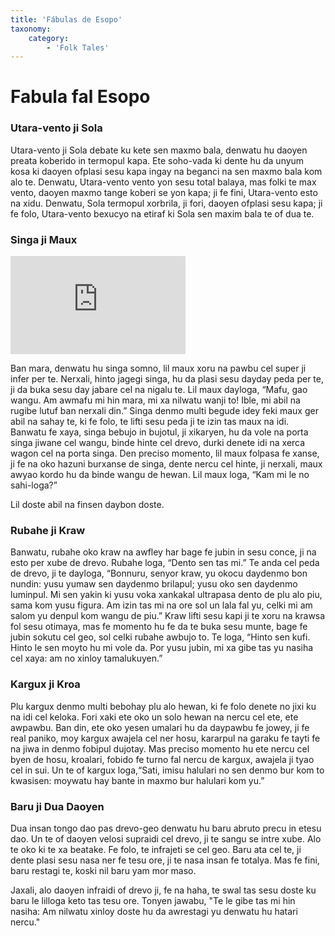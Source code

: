 ```yaml
---
title: 'Fábulas de Esopo'
taxonomy:
    category:
        - 'Folk Tales'
---
```


# Fabula fal Esopo

### Utara-vento ji Sola
    
Utara-vento ji Sola debate ku kete sen maxmo bala, denwatu hu daoyen preata koberido in termopul kapa. Ete soho-vada ki dente hu da unyum kosa ki daoyen ofplasi sesu kapa ingay na beganci na sen maxmo bala kom alo te. Denwatu, Utara-vento vento yon sesu total balaya, mas folki te max vento, daoyen maxmo tange koberi se yon kapa; ji fe fini, Utara-vento esto na xidu. Denwatu, Sola termopul xorbrila, ji fori, daoyen ofplasi sesu kapa; ji fe folo, Utara-vento bexucyo na etiraf ki Sola sen maxim bala te of dua te.

### Singa ji Maux

<iframe width="280" height="157" src="https://www.youtube.com/embed/UVMj2WPJhLg" title="YouTube video player" frameborder="0" allow="accelerometer; autoplay; clipboard-write; encrypted-media; gyroscope; picture-in-picture; web-share" allowfullscreen></iframe>

Ban mara, denwatu hu singa somno, lil maux xoru na pawbu cel super ji infer per te. Nerxali, hinto jagegi singa, hu da plasi sesu dayday peda per te, ji da buka sesu day jabare cel na nigalu te. Lil maux dayloga, “Mafu, gao wangu. Am awmafu mi hin mara, mi xa nilwatu wanji to! Ible, mi abil na rugibe lutuf ban nerxali din.” Singa denmo multi begude idey feki maux ger abil na sahay te, ki fe folo, te lifti sesu peda ji te izin tas maux na idi. Banwatu fe xaya, singa bebujo in bujotul, ji xikaryen, hu da vole na porta singa jiwane cel wangu, binde hinte cel drevo, durki denete idi na xerca wagon cel na porta singa. Den preciso momento, lil maux folpasa fe xanse, ji fe na oko hazuni burxanse de singa, dente nercu cel hinte, ji nerxali, maux awyao kordo hu da binde wangu de hewan. Lil maux loga, “Kam mi le no sahi-loga?”

Lil doste abil na finsen daybon doste.

### Rubahe ji Kraw

Banwatu, rubahe oko kraw na awfley har bage fe jubin in sesu conce, ji na esto per xube de drevo. Rubahe loga, “Dento sen tas mi.” Te anda cel peda de drevo, ji te dayloga, “Bonnuru, senyor kraw, yu okocu daydenmo bon nundin: yusu yumaw sen daydenmo brilapul; yusu oko sen daydenmo luminpul. Mi sen yakin ki yusu voka xankakal ultrapasa dento de plu alo piu, sama kom yusu figura. Am izin tas mi na ore sol un lala fal yu, celki mi am salom yu denpul kom wangu de piu.” Kraw lifti sesu kapi ji te xoru na krawsa fol sesu otimaya, mas fe momento hu fe da te buka sesu munte, bage fe jubin sokutu cel geo, sol celki rubahe awbujo to. Te loga, “Hinto sen kufi. Hinto le sen moyto hu mi vole da. Por yusu jubin, mi xa gibe tas yu nasiha cel xaya: am no xinloy tamalukuyen.”

### Kargux ji Kroa

Plu kargux denmo multi bebohay plu alo hewan, ki fe folo denete no jixi ku na idi cel keloka. Fori xaki ete oko un solo hewan na nercu cel ete, ete awpawbu. Ban din, ete oko yesen umalari hu da daypawbu fe jowey, ji fe real paniko, moy kargux awajela cel ner hosu, kararpul na garaku fe tayti fe na jiwa in denmo fobipul dujotay. Mas preciso momento hu ete nercu cel byen de hosu, kroalari, fobido fe turno fal nercu de kargux, awajela ji tyao cel in sui. Un te of kargux loga,“Sati, imisu halulari no sen denmo bur kom to kwasisen: moywatu hay bante in maxmo bur halulari kom yu.”

### Baru ji Dua Daoyen

Dua insan tongo dao pas drevo-geo denwatu hu baru abruto precu in etesu dao. Un te of daoyen velosi supraidi cel drevo, ji te sangu se intre xube. Alo te oko ki te xa beatake. Fe folo, te infrajeti se cel geo. Baru ata cel te, ji dente plasi sesu nasa ner fe tesu ore, ji te nasa insan fe totalya. Mas fe fini, baru restagi te, koski nil baru yam mor maso.

Jaxali, alo daoyen infraidi of drevo ji, fe na haha, te swal tas sesu doste ku baru le lilloga keto tas tesu ore. Tonyen jawabu, "Te le gibe tas mi hin nasiha: Am nilwatu xinloy doste hu da awrestagi yu denwatu hu hatari nercu."
